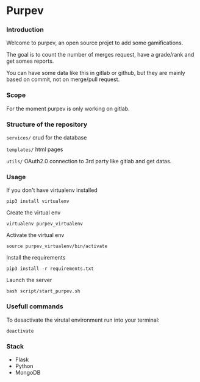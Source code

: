 # Purpev

### Introduction

Welcome to purpev, an open source projet to add some gamifications.

The goal is to count the number of merges request, have a grade/rank and get somes reports.

You can have some data like this in gitlab or github, but they are mainly based on commit, not on merge/pull request.

### Scope

For the moment purpev is only working on gitlab.

### Structure of the repository

```services/``` crud for the database

```templates/``` html pages

```utils/``` OAuth2.0 connection to 3rd party like gitlab and get datas.

### Usage

If you don't have virtualenv installed
```shell
pip3 install virtualenv
```

Create the virtual env
```shell
virtualenv purpev_virtualenv
```

Activate the virtual env
```shell
source purpev_virtualenv/bin/activate
```

Install the requirements
```shell
pip3 install -r requirements.txt
```

Launch the server
```shell
bash script/start_purpev.sh
```

### Usefull commands

To desactivate the virutal environment run into your terminal:

```shell
deactivate
```

### Stack

- Flask
- Python
- MongoDB